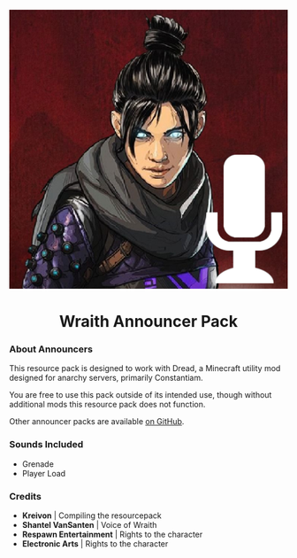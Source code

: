 <p align="center">
  <img src="pack.png"/>
</p>
<h1 align="center">Wraith Announcer Pack</h1>
<div></div>

<h3>About Announcers</h3>
<p>This resource pack is designed to work with Dread, a Minecraft utility mod designed for anarchy servers, primarily Constantiam.</p>
<p>You are free to use this pack outside of its intended use, though without additional mods this resource pack does not function.</p>
<p>Other announcer packs are available <a href="https://github.com/kreivon/DreadAnnouncers">on GitHub</a>.</p>

<h3>Sounds Included</h3>
<ul>
  <li>Grenade</li>
  <li>Player Load</li>
</ul>

<h3>Credits</h3>
<ul>
  <li><b>Kreivon</b> | Compiling the resourcepack</li>
  <li><b>Shantel VanSanten</b> | Voice of Wraith</li>
  <li><b>Respawn Entertainment</b> | Rights to the character</li>
  <li><b>Electronic Arts</b> | Rights to the character</li>
</ul>
